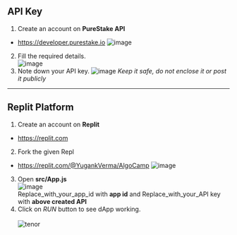 ## API Key
1. Create an account on **PureStake API** <br>
  * https://developer.purestake.io
![image](https://user-images.githubusercontent.com/90385824/226829593-b8a14462-5018-4d14-8723-faa246df59b0.png)
2. Fill the required details.<br>
![image](https://user-images.githubusercontent.com/90385824/226830855-69a88731-3c96-43a8-ae22-b50b4e11715f.png)
3. Note down your API key.
![image](https://user-images.githubusercontent.com/90385824/226831797-0b8e2f95-b4da-43f3-979b-149c518c35a0.png)
*Keep it safe, do not enclose it or post it publicly*
---
## Replit Platform
1. Create an account on **Replit**
 * https://replit.com
2. Fork the given Repl
 * https://replit.com/@YugankVerma/AlgoCamp
![image](https://user-images.githubusercontent.com/90385824/226953798-e384548b-7ae6-4e98-a05d-93cacf0edffa.png)
3. Open **src/App.js** <br>
![image](https://user-images.githubusercontent.com/90385824/226954760-b2568810-f9c2-4b9f-8c22-f2705b1bc85f.png) <br>
 Replace_with_your_app_id with **app id** and Replace_with_your_API key with **above created API**
4. Click on *RUN* button to see dApp working.
<br> <br>
 ![tenor](https://user-images.githubusercontent.com/90385824/226957588-f8db1234-f4b9-4b61-b4f8-4eff78966620.gif)
